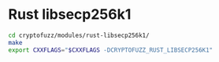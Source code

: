# Rust libsecp256k1

```sh
cd cryptofuzz/modules/rust-libsecp256k1/
make
export CXXFLAGS="$CXXFLAGS -DCRYPTOFUZZ_RUST_LIBSECP256K1"
```

